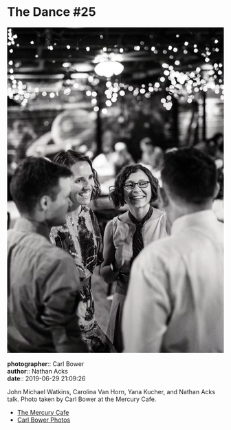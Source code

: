 # The Dance #25

![John Michael Watkins, Carolina Van Horn, Yana Kucher, and Nathan Acks talk](assets/2019-06-29-set-4-the-dance-25.webp)

**photographer**:: Carl Bower  
**author**:: Nathan Acks  
**date**:: 2019-06-29 21:09:26

John Michael Watkins, Carolina Van Horn, Yana Kucher, and Nathan Acks talk. Photo taken by Carl Bower at the Mercury Cafe.

* [The Mercury Cafe](http://mercurycafe.com)
* [Carl Bower Photos](https://carlbowerphotos.com)

